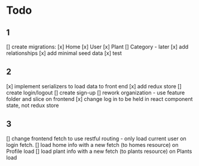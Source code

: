 # Todo

## 1
[] create migrations:
   [x] Home
   [x] User
   [x] Plant
   [] Category - later
[x] add relationships
[x] add minimal seed data
[x] test

## 2
[x] implement serializers to load data to front end
[x] add redux store
[] create login/logout
[] create sign-up
[] rework organization - use feature folder and slice on frontend
[x] change log in to be held in react component state, not redux store

## 3
[] change frontend fetch to use restful routing - only load current user on login fetch.
[] load home info with a new fetch (to homes resource) on Profile load
[] load plant info with a new fetch (to plants resource) on Plants load
